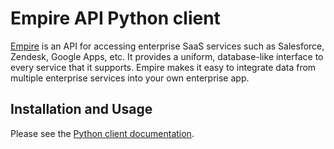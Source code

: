 Empire API Python client
========================

[Empire](http://empiredata.co) is an API for accessing enterprise
SaaS services such as Salesforce, Zendesk, Google Apps, etc. It
provides a uniform, database-like interface to every service that
it supports. Empire makes it easy to integrate data from multiple
enterprise services into your own enterprise app.

Installation and Usage
----------------------

Please see the [Python client
documentation](http://empiredata.co/doc/python/).

